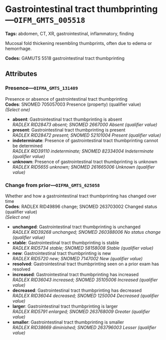 # Gastrointestinal tract thumbprinting—`OIFM_GMTS_005518`

**Tags:** abdomen, CT, XR, gastrointestinal, inflammatory, finding

Mucosal fold thickening resembling thumbprints, often due to edema or hemorrhage.

**Codes:** GAMUTS 5518 gastrointestinal tract thumbprinting

## Attributes

### Presence—`OIFMA_GMTS_131409`

Presence or absence of gastrointestinal tract thumbprinting  
**Codes**: SNOMED 705057003 Presence (property) (qualifier value)  
*(Select one)*

- **absent**: Gastrointestinal tract thumbprinting is absent  
_RADLEX RID28473 absent; SNOMED 2667000 Absent (qualifier value)_
- **present**: Gastrointestinal tract thumbprinting is present  
_RADLEX RID28472 present; SNOMED 52101004 Present (qualifier value)_
- **indeterminate**: Presence of gastrointestinal tract thumbprinting cannot be determined  
_RADLEX RID39110 indeterminate; SNOMED 82334004 Indeterminate (qualifier value)_
- **unknown**: Presence of gastrointestinal tract thumbprinting is unknown  
_RADLEX RID5655 unknown; SNOMED 261665006 Unknown (qualifier value)_

### Change from prior—`OIFMA_GMTS_625058`

Whether and how a gastrointestinal tract thumbprinting has changed over time  
**Codes**: RADLEX RID49896 change; SNOMED 263703002 Changed status (qualifier value)  
*(Select one)*

- **unchanged**: Gastrointestinal tract thumbprinting is unchanged  
_RADLEX RID39268 unchanged; SNOMED 260388006 No status change (qualifier value)_
- **stable**: Gastrointestinal tract thumbprinting is stable  
_RADLEX RID5734 stable; SNOMED 58158008 Stable (qualifier value)_
- **new**: Gastrointestinal tract thumbprinting is new  
_RADLEX RID5720 new; SNOMED 7147002 New (qualifier value)_
- **resolved**: Gastrointestinal tract thumbprinting seen on a prior exam has resolved  
- **increased**: Gastrointestinal tract thumbprinting has increased  
_RADLEX RID36043 increased; SNOMED 35105006 Increased (qualifier value)_
- **decreased**: Gastrointestinal tract thumbprinting has decreased  
_RADLEX RID36044 decreased; SNOMED 1250004 Decreased (qualifier value)_
- **larger**: Gastrointestinal tract thumbprinting is larger  
_RADLEX RID5791 enlarged; SNOMED 263768009 Greater (qualifier value)_
- **smaller**: Gastrointestinal tract thumbprinting is smaller  
_RADLEX RID38669 diminished; SNOMED 263796003 Lesser (qualifier value)_